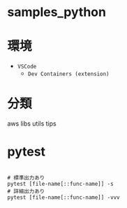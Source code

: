 # samples_python

# 環境
* `VSCode`
  * `Dev Containers (extension)`


# 分類
aws
libs
utils
tips



# pytest
```

# 標準出力あり
pytest [file-name[::func-name]] -s
# 詳細出力あり
pytest [file-name[::func-name]] -vvv


```

